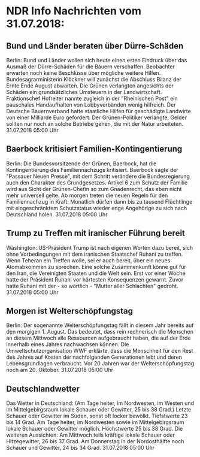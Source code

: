 # NDR Info Nachrichten vom 31.07.2018:


## Bund und Länder beraten über Dürre-Schäden
Berlin: Bund und Länder wollen sich heute einen esten Eindruck über das Ausmaß der Dürre-Schäden für die Bauern verschaffen. Beobachter erwarten noch keine Beschlüsse über mögliche weitere Hilfen. Bundesagrarministerin Klöckner will zunächst die Abschluss Bilanz der Ernte Ende August abwarten. Die Grünen verlangten angesichts der Schäden ein grundsätzliches Umsteuern in der Landwirtschaft. Fraktionschef Hofreiter nannte zugleich in der "Rheinischen Post" ein pauschales Handaufhalten von Lobbyverbänden wenig hilfreich. Der Deutsche Bauernverband hatte staatliche Hilfen für geschädigte Landwirte von einer Milliarde Euro gefordert. Der Grünen-Politiker verlangte, Gelder sollten nur noch an solche Betriebe gehen, die mit der Natur arbeiteten. 31.07.2018 05:00 Uhr 

## Baerbock kritisiert Familien-Kontingentierung
Berlin: Die Bundesvorsitzende der Grünen, Baerbock, hat die Kontingentierung des Familiennachzugs kritisiert. Baerbock sagte der "Passauer Neuen Presse", mit dem Schritt verändere die Bundesregierung auch den Charakter des Grundgesetzes. Artikel 6 zum Schutz der Familie wird aus Sicht der Grünen-Chefin so zum Gnadenrecht, das eben nicht mehr universell gelte. Ab morgen treten die neuen Regeln für den Familiennachzug in Kraft. Monatlich dürfen dann bis zu tausend Flüchtlinge mit eingeschränktem Schutzstatus wieder enge Angehörige zu sich nach Deutschland holen. 31.07.2018 05:00 Uhr 

## Trump zu Treffen mit iranischer Führung bereit
Washington: US-Präsident Trump ist nach eigenen Worten dazu bereit, sich ohne Vorbedingungen mit dem iranischen Staatschef Ruhani zu treffen. Wenn Teheran ein Treffen wolle, sei er auch bereit, über ein neues Atomabkommen zu sprechen. Eine solche Zusammenkunft könne gut für den Iran, die Vereinigten Staaten und die Welt sein. Erst vor einer Woche hatte der Präsident Ruhani vor härtesten Konsequenzen gewarnt. Zuvor hatte Ruhani mit der - so wörtlich - "Mutter aller Schlachten" gedroht. 31.07.2018 05:00 Uhr 

## Morgen ist Welterschöpfungstag
Berlin: Der sogenannte Welterschöpfungstag fällt in diesem Jahr bereits auf den morgigen 1. August. Das bedeutet, dass rein rechnerisch die Menschen an diesem Mittwoch alle Ressourcen aufgebraucht haben, die auf der Erde innerhalb eines Jahres nachwachsen können. Die Umweltschutzorganisation WWF erklärte, dass die Menschheit für den Rest des Jahres auf Kosten der nachfolgenden Generationen lebt und deren Lebensgrundlagen verbraucht. Vor 20 Jahren war der Welterschöpfungstag noch am 20. Oktober. 31.07.2018 05:00 Uhr 

## Deutschlandwetter
Das Wetter in Deutschland:
(Am Tage heiter, im Nordwesten, im Westen und im Mittelgebirgsraum lokale Schauer oder Gewitter, 25 bis 38 Grad.) Letzte Schauer oder Gewitter im Süden, sonst oft locker bewölkt. Tiefstwerte 23 bis 14 Grad. Am Tage heiter, im Nordwesten sowie im Mittelgebirgsraum lokale Schauer oder Gewitter möglich. Höchstwerte 25 bis 38 Grad. Die weiteren Aussichten: Am Mittwoch teils kräftige lokale Schauer oder Hitzegewitter, 26 bis 37 Grad. Am Donnerstag in der Nordosthälfte noch Schauer und Gewitter, 24 bis 34 Grad. 31.07.2018 05:00 Uhr 
